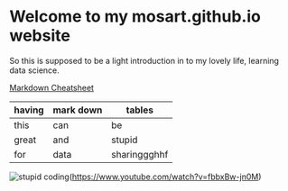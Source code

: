 # Welcome to my mosart.github.io website
So this is supposed to be a light introduction in to my lovely life, learning data science.

[Markdown Cheatsheet](https://github.com/adam-p/markdown-here/wiki/Markdown-Cheatsheet)


having | mark down | tables
---|---|---
this  | can | be
great | and | stupid
for | data | sharinggghhf

![stupid coding](http://img.youtube.com/vi/fbbxBw-jn0M/0.jpg)(https://www.youtube.com/watch?v=fbbxBw-jn0M)
